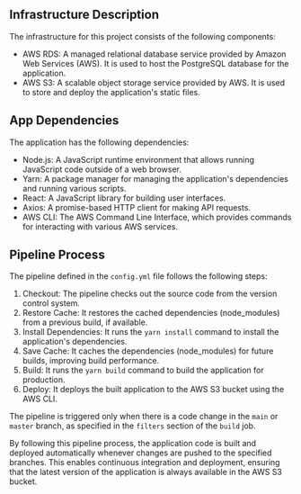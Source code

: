 ## Infrastructure Description

The infrastructure for this project consists of the following components:

- AWS RDS: A managed relational database service provided by Amazon Web Services (AWS). It is used to host the PostgreSQL database for the application.
- AWS S3: A scalable object storage service provided by AWS. It is used to store and deploy the application's static files.

## App Dependencies

The application has the following dependencies:

- Node.js: A JavaScript runtime environment that allows running JavaScript code outside of a web browser.
- Yarn: A package manager for managing the application's dependencies and running various scripts.
- React: A JavaScript library for building user interfaces.
- Axios: A promise-based HTTP client for making API requests.
- AWS CLI: The AWS Command Line Interface, which provides commands for interacting with various AWS services.

## Pipeline Process

The pipeline defined in the `config.yml` file follows the following steps:

1. Checkout: The pipeline checks out the source code from the version control system.
2. Restore Cache: It restores the cached dependencies (node_modules) from a previous build, if available.
3. Install Dependencies: It runs the `yarn install` command to install the application's dependencies.
4. Save Cache: It caches the dependencies (node_modules) for future builds, improving build performance.
5. Build: It runs the `yarn build` command to build the application for production.
6. Deploy: It deploys the built application to the AWS S3 bucket using the AWS CLI.

The pipeline is triggered only when there is a code change in the `main` or `master` branch, as specified in the `filters` section of the `build` job.

By following this pipeline process, the application code is built and deployed automatically whenever changes are pushed to the specified branches. This enables continuous integration and deployment, ensuring that the latest version of the application is always available in the AWS S3 bucket.